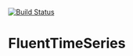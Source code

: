 [![Build Status](https://dev.azure.com/jeisenbach/FluentTimeSeries/_apis/build/status/gebirgslok.FluentTimeSeries?branchName=main)](https://dev.azure.com/jeisenbach/FluentTimeSeries/_build/latest?definitionId=4&branchName=main)

# FluentTimeSeries
